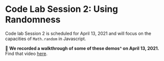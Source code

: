 # Code Lab Session 2: Using Randomness

Code lab Session 2 is scheduled for April 13, 2021 and will focus on the capacities of `Math.random` in Javascript.

🎥 **We recorded a walkthrough of some of these demos^ on April 13, 2021.** Find that video [here](https://risd.hosted.panopto.com/Panopto/Pages/Viewer.aspx?id=4a6a02bf-8f62-495e-aebd-ad0900ff643c).
